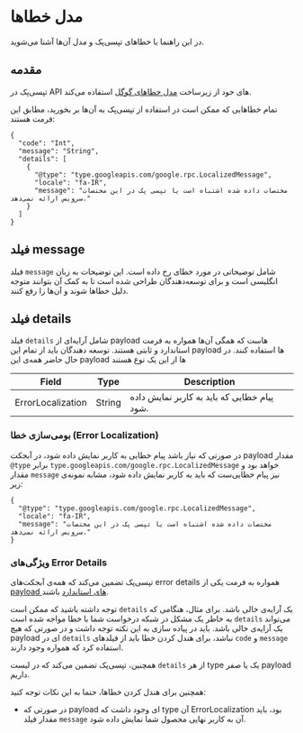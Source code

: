 # مدل خطاها

در این راهنما با خطاهای تپسی‌پک و مدل آن‌ها آشنا می‌شوید.

## مقدمه

تپسی‌پک در
API
های خود از  زیرساخت
[مدل خطاهای گوگل](https://cloud.google.com/apis/design/errors)
استفاده می‌کند.

تمام خطاهایی که ممکن است در استفاده از تپسی‌پک به آن‌ها بر بخورید، مطابق این فرمت هستند:

```json5
{
  "code": "Int",
  "message": "String",
  "details": [
    {
      "@type": "type.googleapis.com/google.rpc.LocalizedMessage",
      "locale": "fa-IR",
      "message": "مختصات داده شده اشتباه است یا تپسی پک در این مختصات سرویس ارائه نمی‌دهد."
    }
  ]
}
```

## فیلد message

فیلد
`message`
شامل توضیحاتی در مورد خطای رخ داده است. این توضیحات به زبان انگلیسی است و برای توسعه‌دهندگان طراحی شده است تا به کمک آن بتوانند متوجه دلیل خطاها شوند و آن‌ها را رفع کنند.

## فیلد details

فیلد
`details`
شامل آرایه‌ای از
payload
هاست که همگی آن‌ها همواره به فرمت استاندارد و ثابتی هستند.
توسعه دهندگان باید از تمام این
payload
ها استفاده کنند.
در حال حاضر همه‌ی این
payload
ها از این یک نوع هستند

| Field             | Type   | Description                                                                                                             |
|-------------------|--------|-------------------------------------------------------------------------------------------------------------------------|
| ErrorLocalization | String | پیام خطایی که باید به کاربر نمایش داده شود. |

### بومی‌سازی خطا (Error Localization)

در صورتی که نیاز باشد پیام خطایی به کاربر نمایش داده شود، در آبجکت
payload
مقدار
`@type`
برابر 
`type.googleapis.com/google.rpc.LocalizedMessage`
خواهد بود و مقدار
`message`
نیز پیام خطایی‌ست که باید به کاربر نمایش داده شود، مشابه نمونه‌ی زیر:

```json5
{
  "@type": "type.googleapis.com/google.rpc.LocalizedMessage",
  "locale": "fa-IR",
  "message": "مختصات داده شده اشتباه است یا تپسی پک در این مختصات سرویس ارائه نمی‌دهد."
}
```

### ویژگی‌های Error Details

تپسی‌پک تضمین می‌کند که همه‌ی آبجکت‌های
error details
همواره به فرمت یکی از
[payload های استاندارد](#فیلد-details)
باشند.

توجه داشته باشید که ممکن است
`details`
یک آرایه‌ی خالی باشد. برای مثال، هنگامی که به خاطر یک مشکل در شبکه درخواست شما با خطا مواجه شده است
`details`
می‌تواند یک آرایه‌ی خالی باشد. باید در پیاده سازی به این نکته توجه داشت و در صورتی که هیچ
payload
ای در
`details`
نباشد، برای هندل کردن خطا باید از فیلدهای
`code`
و
`message`
استفاده کرد که همواره وجود دارند.

همچنین، تپسی‌پک تضمین می‌کند که در لیست
`details`
از هر
type
یک یا صفر
payload
داریم.

همچنین برای هندل کردن خطاها، حتما به این نکات توجه کنید:

- در صورتی که
payload
ای وجود داشت که
type
آن
ErrorLocalization
بود، باید مقدار فیلد
`message`
آن به کاربر نهایی محصول شما نمایش داده شود.


